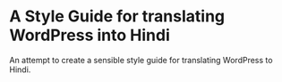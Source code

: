 # A Style Guide for translating WordPress into Hindi

An attempt to create a sensible style guide for translating WordPress to Hindi.